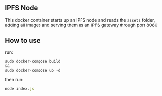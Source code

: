## IPFS Node 
This docker container starts up an IPFS node and reads the `assets` folder, adding all images and serving them as an IPFS gateway through port 8080

## How to use 

run:
```javascript 
sudo docker-compose build 
&& 
sudo docker-compose up -d
```

then run: 
```javascript 
node index.js
```

